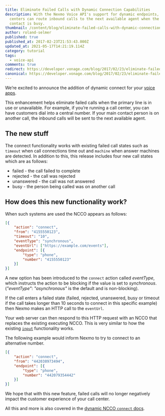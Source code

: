 ```yaml
---
title: Eliminate Failed Calls with Dynamic Connection Capabilities
description: With the Nexmo Voice API's support for dynamic endpoints, call
  centers can route inbound calls to the next available agent when the main
  contact is busy.
thumbnail: /content/blog/eliminate-failed-calls-with-dynamic-connection-capabilities/nexmo_futureVoice.jpg
author: roland-selmer
published: true
published_at: 2017-02-23T21:53:43.000Z
updated_at: 2021-05-17T14:21:19.114Z
category: tutorial
tags:
  - voice-api
comments: true
redirect: https://developer.vonage.com/blog/2017/02/23/eliminate-failed-calls-with-dynamic-connection-capabilities
canonical: https://developer.vonage.com/blog/2017/02/23/eliminate-failed-calls-with-dynamic-connection-capabilities
---
```

We’re excited to announce the addition of dynamic connect for your [voice apps](https://www.nexmo.com/products/voice).

This enhancement helps eliminate failed calls when the primary line is in use or unavailable. For example, if you’re running a call center, you can have customers dial into a central number. If your main contact person is on another call, the inbound calls will be sent to the next available agent.

## The new stuff

The connect functionality works with existing failed call states such as `timeout` when call connections time out and `machine` when answer machines are detected. In addition to this, this release includes four new call states which are as follows:

* failed - the call failed to complete
* rejected - the call was rejected
* unanswered - the call was not answered
* busy - the person being called was on another call


## How does this new functionality work?

When such systems are used the NCCO appears as follows:

```json
[{
    "action": "connect",
    "from": "4155550123",
    "timeout": "10",
    "eventType": "synchronous",
    "eventUrl": ["https://example.com/events"],
    "endpoint": [{
        "type": "phone",
        "number": "4155550123"
    }]
}]
```

A new option has been introduced to the `connect` action called *eventType*, which instructs the action to be blocking if the value is set to *synchronous*. (*"eventType"*: *"asynchronous"* is the default and is non-blocking).

If the call enters a failed state (failed, rejected, unanswered, busy or timeout if the call takes longer than 10 seconds to connect in this specific example) then Nexmo makes an HTTP call to the `eventUrl`.

Your web server can then respond to this HTTP request with an NCCO that replaces the existing executing NCCO. This is very similar to how the existing [`input`](https://docs.nexmo.com/voice/voice-api/ncco-reference#input) functionality works.

The following example would inform Nexmo to try to connect to an alternative number.

```json
[{
    "action": "connect",
    "from": "442038973494",
    "endpoint": [{
        "type": "phone",
        "number": "442079354442"
    }]
}]
```

We hope that with this new feature, failed calls will no longer negatively impact the customer experience of your call center.

All this and more is also covered in the [dynamic NCCO `connect` docs](https://docs.nexmo.com/voice/voice-api/ncco-reference#connect_fallback).